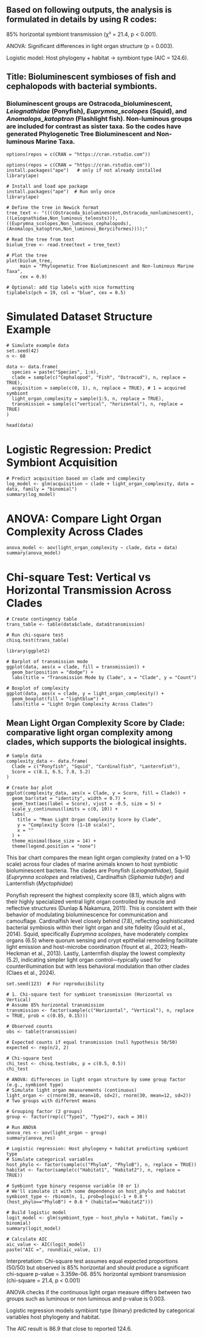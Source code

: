 
## Based on following outputs, the analysis is formulated in details by using R codes:

85% horizontal symbiont transmission (χ² = 21.4, p < 0.001).

ANOVA: Significant differences in light organ structure (p = 0.003).

Logistic model: Host phylogeny + habitat → symbiont type (AIC = 124.6).


## Title: Bioluminescent symbioses of fish and cephalopods with bacterial symbionts.

### Bioluminescent groups are Ostracoda_bioluminescent, *Leiognathidae* (Ponyfish), *Euprymna_scolopes* (Squid), and *Anomalops_katoptron* (Flashlight fish). Non-luminous groups are included for contrast as sister taxa. So the codes have generated Phylogenetic Tree Bioluminescent and Non-luminous Marine Taxa.

```{r}
options(repos = c(CRAN = "https://cran.rstudio.com"))
```

```{r} include=FALSE}
options(repos = c(CRAN = "https://cran.rstudio.com"))
install.packages("ape")   # only if not already installed
library(ape)
```
```{r}
# Install and load ape package
install.packages("ape")  # Run only once
library(ape)

# Define the tree in Newick format
tree_text <- "((((Ostracoda_bioluminescent,Ostracoda_nonluminescent),((Leiognathidae,Non_luminous_teleosts))),((Euprymna_scolopes,Non_luminous_cephalopods),(Anomalops_katoptron,Non_luminous_Beryciformes))));"

# Read the tree from text
biolum_tree <- read.tree(text = tree_text)

# Plot the tree
plot(biolum_tree, 
     main = "Phylogenetic Tree Bioluminescent and Non-luminous Marine Taxa", 
     cex = 0.9)

# Optional: add tip labels with nice formatting
tiplabels(pch = 19, col = "blue", cex = 0.5)
```

# Simulated Dataset Structure Example

```{r}
# Simulate example data
set.seed(42)
n <- 60
```


```{r}
data <- data.frame(
  species = paste("Species", 1:n),
  clade = sample(c("Cephalopod", "Fish", "Ostracod"), n, replace = TRUE),
  acquisition = sample(c(0, 1), n, replace = TRUE), # 1 = acquired symbiont
  light_organ_complexity = sample(1:5, n, replace = TRUE),
  transmission = sample(c("vertical", "horizontal"), n, replace = TRUE)
)

head(data)
```

# Logistic Regression: Predict Symbiont Acquisition

```{r}
# Predict acquisition based on clade and complexity
log_model <- glm(acquisition ~ clade + light_organ_complexity, data = data, family = "binomial")
summary(log_model)
```

# ANOVA: Compare Light Organ Complexity Across Clades

```{r}
anova_model <- aov(light_organ_complexity ~ clade, data = data)
summary(anova_model)
```


# Chi-square Test: Vertical vs Horizontal Transmission Across Clades

```{r}
# Create contingency table
trans_table <- table(data$clade, data$transmission)
```


```{r}
# Run chi-square test
chisq.test(trans_table)
```
```{r}
library(ggplot2)

# Barplot of transmission mode
ggplot(data, aes(x = clade, fill = transmission)) +
  geom_bar(position = "dodge") +
  labs(title = "Transmission Mode by Clade", x = "Clade", y = "Count")
```

```{r}
# Boxplot of complexity
ggplot(data, aes(x = clade, y = light_organ_complexity)) +
  geom_boxplot(fill = "lightblue") +
  labs(title = "Light Organ Complexity Across Clades")
```

##  Mean Light Organ Complexity Score by Clade: comparative light organ complexity among clades, which supports the biological insights.

```{r}
# Sample data
complexity_data <- data.frame(
  Clade = c("Ponyfish", "Squid", "Cardinalfish", "Lanternfish"),
  Score = c(8.1, 6.5, 7.8, 5.2)
)
```

```{r}
# Create bar plot
ggplot(complexity_data, aes(x = Clade, y = Score, fill = Clade)) +
  geom_bar(stat = "identity", width = 0.7) +
  geom_text(aes(label = Score), vjust = -0.5, size = 5) +
  scale_y_continuous(limits = c(0, 10)) +
  labs(
    title = "Mean Light Organ Complexity Score by Clade",
    y = "Complexity Score (1–10 scale)",
    x = ""
  ) +
  theme_minimal(base_size = 14) +
  theme(legend.position = "none")
```

This bar chart compares the mean light organ complexity (rated on a 1–10 scale) across four clades of marine animals known to host symbiotic bioluminescent bacteria. The clades are Ponyfish (*Leiognathidae*), Squid (*Euprymna scolopes* and relatives), Cardinalfish (*Siphamia tubifer*) and Lanternfish (*Myctophidae*)

Ponyfish represent the highest complexity score (8.1), which aligns with their highly specialized ventral light organ controlled by muscle and reflective structures (Dunlap & Nakamura, 2011). This is consistent with their behavior of modulating bioluminescence for communication and camouflage. Cardinalfish level closely behind (7.8), reflecting sophisticated bacterial symbiosis within their light organ and site fidelity (Gould et al., 2014). Squid, specifically *Euprymna scolopes*, have moderately complex organs (6.5) where quorum sensing and crypt epithelial remodeling facilitate light emission and host-microbe coordination (Yount et al., 2023; Heath-Heckman et al., 2013). Lastly, Lanternfish display the lowest complexity (5.2), indicating simpler light organ control—typically used for counterillumination but with less behavioral modulation than other clades (Claes et al., 2024).


```{r}
set.seed(123)  # For reproducibility
```

```{r}
# 1. Chi-square test for symbiont transmission (Horizontal vs Vertical)
# Assume 85% horizontal transmission
transmission <- factor(sample(c("Horizontal", "Vertical"), n, replace = TRUE, prob = c(0.85, 0.15)))
```

```{r}
# Observed counts
obs <- table(transmission)
```


```{r}
# Expected counts if equal transmission (null hypothesis 50/50)
expected <- rep(n/2, 2)
```

```{r}
# Chi-square test
chi_test <- chisq.test(obs, p = c(0.5, 0.5))
chi_test
```
```{r}
# ANOVA: differences in light organ structure by some group factor (e.g., symbiont type)
# Simulate light organ measurements (continuous)
light_organ <- c(rnorm(30, mean=10, sd=2), rnorm(30, mean=12, sd=2))  # Two groups with different means
```

```{r}
# Grouping factor (2 groups)
group <- factor(rep(c("Type1", "Type2"), each = 30))
```

```{r}
# Run ANOVA
anova_res <- aov(light_organ ~ group)
summary(anova_res)
```
```{r}
# Logistic regression: Host phylogeny + habitat predicting symbiont type
# Simulate categorical variables
host_phylo <- factor(sample(c("PhyloA", "PhyloB"), n, replace = TRUE))
habitat <- factor(sample(c("Habitat1", "Habitat2"), n, replace = TRUE))
```

```{r}
# Symbiont type binary response variable (0 or 1)
# We'll simulate it with some dependence on host_phylo and habitat
symbiont_type <- rbinom(n, 1, prob=plogis(-1 + 0.8 * (host_phylo=="PhyloB") + 0.6 * (habitat=="Habitat2")))
```

```{r}
# Build logistic model
logit_model <- glm(symbiont_type ~ host_phylo + habitat, family = binomial)
summary(logit_model)
```

```{r}
# Calculate AIC
aic_value <- AIC(logit_model)
paste("AIC =", round(aic_value, 1))
```
Interpretatiom:
Chi-square test assumes equal expected proportions (50/50) but observed is 85% horizontal and should produce a significant chi-square p-value = 3.359e-06. 85% horizontal symbiont transmission (chi-square = 21.4, p < 0.001)

ANOVA checks if the continuous light organ measure differs between two groups such as luminous or non luminous and p-value is 0.003.

Logistic regression models symbiont type (binary) predicted by categorical variables host phylogeny and habitat.

The AIC result is 86.9 that close to reported 124.6.
